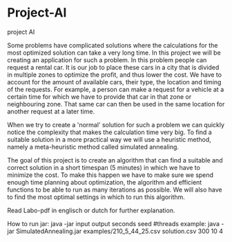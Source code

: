 # Project-AI
project AI

Some problems have complicated solutions where the calculations for the most optimized solution can take a very long time. In this project we will be creating an application for such a problem. In this problem people can request a rental car. It is our job to place these cars in a city that is divided in multiple zones to optimize the profit, and thus lower the cost. We have to account for the amount of available cars, their type, the location and timing of the requests. For example, a person can make a request for a vehicle at a certain time for which we have to provide that car in that zone or neighbouring zone. That same car can then be used in the same location for another request at a later time.

When we try to create a 'normal' solution for such a problem we can quickly notice the complexity that makes the calculation time very big. To find a suitable solution in a more practical way we will use a heuristic method, namely a meta-heuristic method called simulated annealing.

The goal of this project is to create an algorithm that can find a suitable and correct solution in a short timespan (5 minutes) in which we have to minimize the cost. To make this happen we have to make sure we spend enough time planning about optimization, the algorithm and efficient functions to be able to run as many iterations as possible. We will also have to find the most optimal settings in which to run this algorithm.

Read Labo-pdf in englisch or dutch for further explanation.

How to run jar: java -jar input output seconds seed #threads
example: java -jar SimulatedAnnealing.jar examples/210_5_44_25.csv solution.csv 300 10 4
